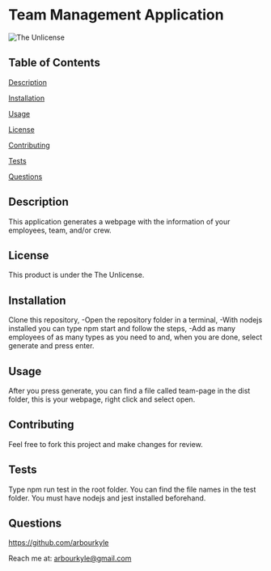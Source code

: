 # Team Management Application
![The Unlicense](https://img.shields.io/badge/license-The%20Unlicense-blue.svg)
## Table of Contents

[Description](#description)

[Installation](#installation)

[Usage](#usage)

[License](#license)

[Contributing](#contributing)

[Tests](#tests)

[Questions](#questions)

## Description
This application generates a webpage with the information of your employees, team, and/or crew.

## License
This product is under the The Unlicense.

## Installation
Clone this repository, -Open the repository folder in a terminal, -With nodejs installed you can type npm start and follow the steps, -Add as many employees of as many types as you need to  and, when you are done, select generate and press enter.

## Usage
After you press generate, you can find a file called team-page in the dist folder, this is your webpage, right click and select open.

## Contributing
Feel free to fork this project and make changes for review.

## Tests
Type npm run test <filename> in the root folder. You can find the file names in the test folder. You must have nodejs and jest installed beforehand.

## Questions
https://github.com/arbourkyle 

Reach me at: arbourkyle@gmail.com
